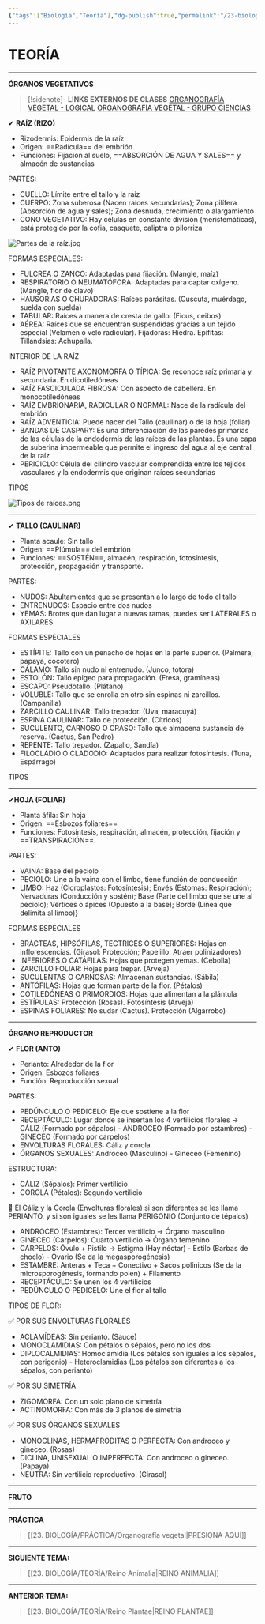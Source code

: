 ```yaml
---
{"tags":["Biología","Teoría"],"dg-publish":true,"permalink":"/23-biologia/teoria/organografia-vegetal/","dgPassFrontmatter":true}
---
```


# TEORÍA
---
**ÓRGANOS VEGETATIVOS**

>[!sidenote]- **LINKS EXTERNOS DE CLASES**
>[ORGANOGRAFÍA VEGETAL - LOGICAL](https://www.youtube.com/watch?v=jWtWddwmsHk) 
>[ORGANOGRAFÍA VEGETAL - GRUPO CIENCIAS](https://www.youtube.com/live/xcvTeuoiJ6U?si=MgpQxmMPhJFidTzZ) 

✔ **RAÍZ (RIZO)**
- Rizodermis: Epidermis de la raíz
- Origen: ==Radícula== del embrión
- Funciones: Fijación al suelo, ==ABSORCIÓN DE AGUA Y SALES== y almacén de sustancias

PARTES:
- CUELLO: Límite entre el tallo y la raíz
- CUERPO: Zona suberosa (Nacen raíces secundarias); Zona pilífera (Absorción de agua y sales); Zona desnuda, crecimiento o alargamiento
- CONO VEGETATIVO: Hay células en constante división (meristemáticas), está protegido por la cofia, casquete, caliptra o pilorriza

![Partes de la raíz.jpg](/img/user/1.%20ELEMENTOS%20GR%C3%81FICOS/Partes%20de%20la%20ra%C3%ADz.jpg)

FORMAS ESPECIALES:
- FULCREA O ZANCO: Adaptadas para fijación. (Mangle, maíz)
- RESPIRATORIO O NEUMATÓFORA: Adaptadas para captar oxígeno. (Mangle, flor de clavo)
- HAUSORIAS O CHUPADORAS: Raíces parásitas. (Cuscuta, muérdago, suelda con suelda)
- TABULAR: Raíces a manera de cresta de gallo. (Ficus, ceibos)
- AÉREA: Raíces que se encuentran suspendidas gracias a un tejido especial (Velamen o velo radicular). Fijadoras: Hiedra. Epifitas: Tillandsias: Achupalla.

INTERIOR DE LA RAÍZ
- RAÍZ PIVOTANTE AXONOMORFA O TÍPICA: Se reconoce raíz primaria y secundaria. En dicotiledóneas
- RAÍZ FASCICULADA FIBROSA: Con aspecto de cabellera. En monocotiledóneas
- RAÍZ EMBRIONARIA, RADICULAR O NORMAL: Nace de la radícula del embrión
- RAÍZ ADVENTICIA: Puede nacer del Tallo (caullinar) o de la hoja (foliar)
- BANDAS DE CASPARY: Es una diferenciación de las paredes primarias de las células de la endodermis de las raíces de las plantas. Es una capa de suberina impermeable que permite el ingreso del agua al eje central de la raíz
- PERICICLO: Célula del cilindro vascular comprendida entre los tejidos vasculares y la endodermis que originan raíces secundarias

TIPOS

![Tipos de raíces.png](/img/user/1.%20ELEMENTOS%20GR%C3%81FICOS/Tipos%20de%20ra%C3%ADces.png)

---
✔ **TALLO (CAULINAR)**
- Planta acaule: Sin tallo
- Origen: ==Plúmula== del embrión
- Funciones: ==SOSTÉN==, almacén, respiración, fotosíntesis, protección, propagación y transporte.

PARTES:
- NUDOS: Abultamientos que se presentan a lo largo de todo el tallo
- ENTRENUDOS: Espacio entre dos nudos
- YEMAS: Brotes que dan lugar a nuevas ramas, puedes ser LATERALES o AXILARES

FORMAS ESPECIALES
- ESTÍPITE: Tallo con un penacho de hojas en la parte superior. (Palmera, papaya, cocotero)
- CÁLAMO: Tallo sin nudo ni entrenudo. (Junco, totora)
- ESTOLÓN: Tallo epigeo para propagación. (Fresa, gramíneas)
- ESCAPO: Pseudotallo. (Plátano)
- VOLUBLE: Tallo que se enrolla en otro sin espinas ni zarcillos. (Campanilla)
- ZARCILLO CAULINAR: Tallo trepador. (Uva, maracuyá)
- ESPINA CAULINAR: Tallo de protección. (Cítricos)
- SUCULENTO, CARNOSO O CRASO: Tallo que almacena sustancia de reserva. (Cactus, San Pedro)
- REPENTE: Tallo trepador. (Zapallo, Sandía)
- FILOCLADIO O CLADODIO: Adaptados para realizar fotosíntesis. (Tuna, Espárrago)

TIPOS

---
✔**HOJA (FOLIAR)**
- Planta áfila: Sin hoja
- Origen: ==Esbozos foliares==
- Funciones: Fotosíntesis, respiración, almacén, protección, fijación y ==TRANSPIRACIÓN==.

PARTES:
- VAINA: Base del peciolo
- PECIOLO: Une a la vaina con el limbo, tiene función de conducción
- LIMBO: Haz (Cloroplastos: Fotosíntesis); Envés (Estomas: Respiración); Nervaduras (Conducción y sostén); Base (Parte del limbo que se une al peciolo); Vértices o ápices (Opuesto a la base); Borde (Línea que delimita al limbo)}

FORMAS ESPECIALES
- BRÁCTEAS, HIPSÓFILAS, TECTRICES O SUPERIORES: Hojas en inflorescencias. (Girasol: Protección; Papelillo: Atraer polinizadores)
- INFERIORES O CATÁFILAS: Hojas que protegen yemas. (Cebolla)
- ZARCILLO FOLIAR: Hojas para trepar. (Arveja)
- SUCULENTAS O CARNOSAS: Almacenan sustancias. (Sábila)
- ANTÓFILAS: Hojas que forman parte de la flor. (Pétalos)
- COTILEDÓNEAS O PRIMORDIOS: Hojas que alimentan a la plántula
- ESTÍPULAS: Protección (Rosas). Fotosíntesis (Arveja)
- ESPINAS FOLIARES: No sudar (Cactus). Protección (Algarrobo)

--- 
**ÓRGANO REPRODUCTOR**

✔ **FLOR (ANTO)**
- Perianto: Alrededor de la flor
- Origen: Esbozos foliares
- Función: Reproducción sexual

PARTES:
- PEDÚNCULO O PEDICELO: Eje que sostiene a la flor
- RECEPTÁCULO: Lugar donde se insertan los 4 vertilicios florales → CÁLIZ (Formado por sépalos) - ANDROCEO (Formado por estambres) - GINECEO (Formado por carpelos)
- ENVOLTURAS FLORALES: Cáliz y corola
- ÓRGANOS SEXUALES: Androceo (Masculino) - Gineceo (Femenino)

ESTRUCTURA:
- CÁLIZ (Sépalos): Primer vertilicio 
- COROLA (Pétalos): Segundo vertilicio

🌷 El Cáliz y la Corola (Envolturas florales) si son diferentes se les llama PERIANTO, y si son iguales se les llama PERIGONIO (Conjunto de tépalos)

- ANDROCEO (Estambres): Tercer vertilicio → Órgano masculino
- GINECEO (Carpelos): Cuarto vertilicio → Órgano femenino
- CARPELOS: Óvulo + Pistilo → Estigma (Hay néctar) - Estilo (Barbas de choclo) - Ovario (Se da la megasporogénesis)
- ESTAMBRE: Anteras + Teca + Conectivo + Sacos polínicos (Se da la microsporogénesis, formando polen) + Filamento
- RECEPTÁCULO: Se unen los 4 vertilicios
- PEDÚNCULO O PEDICELO: Une el flor al tallo

TIPOS DE FLOR:

✅ POR SUS ENVOLTURAS FLORALES
- ACLAMÍDEAS: Sin perianto. (Sauce)
- MONOCLAMIDIAS: Con pétalos o sépalos, pero no los dos
- DIPLOCALMIDIAS: Homoclamidia (Los pétalos son iguales a los sépalos, con perigonio) - Heteroclamidias (Los pétalos son diferentes a los sépalos, con perianto)

✅ POR SU SIMETRÍA
- ZIGOMORFA: Con un solo plano de simetría
- ACTINOMORFA: Con más de 3 planos de simetría

✅ POR SUS ÓRGANOS SEXUALES
- MONOCLINAS, HERMAFRODITAS O PERFECTA: Con androceo y gineceo. (Rosas)
- DICLINA, UNISEXUAL O IMPERFECTA: Con androceo o gineceo. (Papaya)
- NEUTRA: Sin vertilicio reproductivo. (Girasol)

---
**FRUTO**


---
**PRÁCTICA**
>[[23. BIOLOGÍA/PRÁCTICA/Organografía vegetal\|PRESIONA AQUÍ]]

---
**SIGUIENTE TEMA:** 
>[[23. BIOLOGÍA/TEORÍA/Reino Animalia\|REINO ANIMALIA]]

---
**ANTERIOR TEMA:** 
>[[23. BIOLOGÍA/TEORÍA/Reino Plantae\|REINO PLANTAE]]


